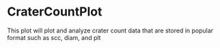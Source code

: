 # CraterCountPlot
This plot will plot and analyze crater count data that are stored in popular format such as scc, diam, and plt
